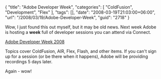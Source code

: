{
	"title": "Adobe Developer Week",
	"categories": [
		"ColdFusion",
		"Development",
		"Flex"
	],
	"tags": [],
	"date": "2008-03-19T21:03:00+06:00",
	"url": "/2008/03/19/Adobe-Developer-Week",
	"guid": "2718"
}

Wow, I just found this out myself, but it may be old news. Next week Adobe is hosting a <b>week</b> full of developer sessions you can attend via Connect. 

<a href="http://www.adobe.com/cfusion/event/index.cfm?event=detail&id=1200007&loc=en_us">Adobe Developer Week 2008</a>

Topics cover ColdFusion, AIR, Flex, Flash, and other items. If you can't sign up for a session (or be there when it happens), Adobe will be providing recordings 5 days later.

Again - wow!
